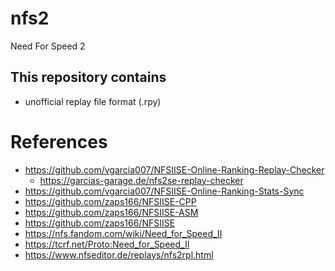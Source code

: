 # nfs2
Need For Speed 2

## This repository contains
  - unofficial replay file format (.rpy)

# References
- https://github.com/vgarcia007/NFSIISE-Online-Ranking-Replay-Checker
  - https://garcias-garage.de/nfs2se-replay-checker
- https://github.com/vgarcia007/NFSIISE-Online-Ranking-Stats-Sync
- https://github.com/zaps166/NFSIISE-CPP
- https://github.com/zaps166/NFSIISE-ASM
- https://github.com/zaps166/NFSIISE
- https://nfs.fandom.com/wiki/Need_for_Speed_II
- https://tcrf.net/Proto:Need_for_Speed_II
- https://www.nfseditor.de/replays/nfs2rpl.html
